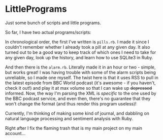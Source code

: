 # LittlePrograms
Just some bunch of scripts and little programs.

So far, I have two actual programs/scripts:

In chronological order, the first I've written is `pills.rb`.
I made it since I couldn't remember whether I already took a pill at any given day.
It also turned out to be a good way to keep track of which ones I need to take for any given day, look up the history, and learn how to use SQLite3 in Ruby.

And then there is the `alarm.rb`.
Literally made it in an hour or two - simple, but works great!
I was having trouble with some of the alarm scripts being unreliable, so I made one myself.
The twist here is that it uses RSS to pull in the latest episode from BBC World podcast (it's awesome - if you haven't, check it out!) and play it at max volume so that I can wake up ~~depressed~~ informed.
Now, the way I'm parsing the XML is *specific* to the one used by the BBC podcast service, and even then, there's no guarantee that they won't change the format (and thus render this program useless)!

Currently, I'm thinking of making some kind of journal, and dabbling on natural language processing and sentiment analysis with Ruby.

Right after I fix the flaming trash that is my main project on my main account...
